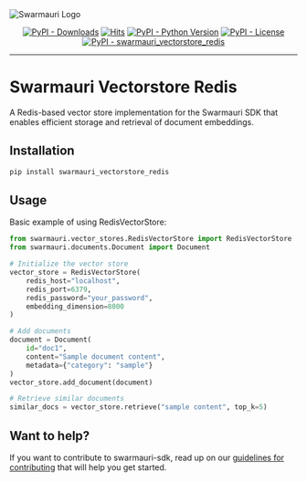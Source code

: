
<picture>
  <source media="(prefers-color-scheme: dark)"  srcset="https://res.cloudinary.com/dryedzrlo/image/upload/v1757724629/swarmauri_brand_frag_light_mg8cmd.png">
  <source media="(prefers-color-scheme: light)" srcset="https://res.cloudinary.com/dryedzrlo/image/upload/v1757724629/swarmauri_brand_frag_dark_tzjuja.png">
  <!-- Fallback below (see #2) -->
  <img alt="Swarmauri Logo" src="https://res.cloudinary.com/dryedzrlo/image/upload/v1757724629/swarmauri_brand_frag_dark_tzjuja.png">
</picture>

<p align="center">
    <a href="https://pypi.org/project/swarmauri_vectorstore_redis/">
        <img src="https://img.shields.io/pypi/dm/swarmauri_vectorstore_redis" alt="PyPI - Downloads"/></a>
    <a href="https://hits.sh/github.com/swarmauri/swarmauri-sdk/tree/master/pkgs/community/swarmauri_vectorstore_redis/">
        <img alt="Hits" src="https://hits.sh/github.com/swarmauri/swarmauri-sdk/tree/master/pkgs/community/swarmauri_vectorstore_redis.svg"/></a>
    <a href="https://pypi.org/project/swarmauri_vectorstore_redis/">
        <img src="https://img.shields.io/pypi/pyversions/swarmauri_vectorstore_redis" alt="PyPI - Python Version"/></a>
    <a href="https://pypi.org/project/swarmauri_vectorstore_redis/">
        <img src="https://img.shields.io/pypi/l/swarmauri_vectorstore_redis" alt="PyPI - License"/></a>
    <a href="https://pypi.org/project/swarmauri_vectorstore_redis/">
        <img src="https://img.shields.io/pypi/v/swarmauri_vectorstore_redis?label=swarmauri_vectorstore_redis&color=green" alt="PyPI - swarmauri_vectorstore_redis"/></a>
</p>

---

# Swarmauri Vectorstore Redis

A Redis-based vector store implementation for the Swarmauri SDK that enables efficient storage and retrieval of document embeddings.

## Installation

```bash
pip install swarmauri_vectorstore_redis
```

## Usage

Basic example of using RedisVectorStore:

```python
from swarmauri.vector_stores.RedisVectorStore import RedisVectorStore
from swarmauri.documents.Document import Document

# Initialize the vector store
vector_store = RedisVectorStore(
    redis_host="localhost",
    redis_port=6379,
    redis_password="your_password",
    embedding_dimension=8000
)

# Add documents
document = Document(
    id="doc1",
    content="Sample document content",
    metadata={"category": "sample"}
)
vector_store.add_document(document)

# Retrieve similar documents
similar_docs = vector_store.retrieve("sample content", top_k=5)
```

## Want to help?

If you want to contribute to swarmauri-sdk, read up on our [guidelines for contributing](https://github.com/swarmauri/swarmauri-sdk/blob/master/contributing.md) that will help you get started.

